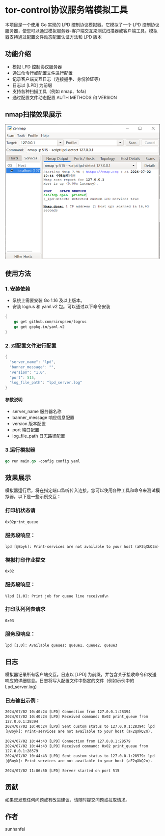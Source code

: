 # tor-control协议服务端模拟工具

本项目是一个使用 Go 实现的 LPD 控制协议模拟器。它模拟了一个 LPD 控制协议服务器，使您可以通过模拟服务器-客户端交互来测试扫描器或客户端工具。模拟器支持通过配置文件动态配置认证方法和 LPD 版本

## 功能介绍

- 模拟 LPD 控制协议服务器
- 通过命令行或配置文件进行配置
- 记录客户端交互日志（连接握手、身份验证等）
- 日志以 [LPD] 为前缀
- 支持各种扫描工具（例如 nmap、fofa）
- 通过配置文件动态配置 AUTH METHODS 和 VERSION
## nmap扫描效果展示
![结果图](img/LPD.PNG)

## 使用方法

### 1. 安装依赖
- 系统上需要安装 Go 1.16 及以上版本。
- 安装 logrus 和 yaml.v2 包。可以通过以下命令安装
```go
{
    go get github.com/sirupsen/logrus
    go get gopkg.in/yaml.v2
}
```
### 2. 对配置文件进行配置
```go
{
  "server_name": "lpd",
  "banner_message": "",
  "version": "1.0",
  "port": 515,
  "log_file_path": "lpd_server.log"
}

```
#### 参数说明
- server_name     服务器名称
- banner_message  响应信息配置
- version  版本配置
- port           端口配置
- log_file_path 日志路径配置
### 3.运行模拟器
```go 
go run main.go -config config.yaml
```


## 效果展示

模拟器运行后，将在指定端口监听传入连接。您可以使用各种工具和命令来测试模拟器。以下是一些示例交互：
### 打印机状态请
`0x02print_queue`
### 服务段响应：
`lpd [@Boyk]: Print-services are not available to your host (aF2qXkQ2m)`
### 模拟打印作业提交
`0x02`
### 服务段响应：
`%lpd [1.0]: Print job for queue line received\n`
### 打印队列列表请求
`0x03`
### 服务段响应：
`lpd [1.0]: Available queues: queue1, queue2, queue3`



## 日志
模拟器记录所有客户端交互。日志以 [LPD] 为前缀，并包含关于接收命令和发送响应的详细信息。日志将写入配置文件中指定的文件（例如示例中的 Lpd_server.log）
### 日志输出示例：
```
2024/07/02 10:40:24 [LPD] Connection from 127.0.0.1:28394
2024/07/02 10:40:24 [LPD] Received command: 0x02 print_queue from 127.0.0.1:28394
2024/07/02 10:40:24 [LPD] Sent custom status to 127.0.0.1:28394: lpd [@Boyk]: Print-services are not available to your host (aF2qXkQ2m).

2024/07/02 10:44:43 [LPD] Connection from 127.0.0.1:28579
2024/07/02 10:44:43 [LPD] Received command: 0x02 print_queue from 127.0.0.1:28579
2024/07/02 10:44:43 [LPD] Sent custom status to 127.0.0.1:28579: lpd [@Boyk]: Print-services are not available to your host (aF2qXkQ2m).

2024/07/02 11:06:50 [LPD] Server started on port 515
```
## 贡献
如果您发现任何问题或有改进建议，请随时提交问题或拉取请求。

## 作者
sunhanfei

